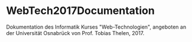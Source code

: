 # WebTech2017Documentation

Dokumentation des Informatik Kurses "Web-Technologien", angeboten an der Universität Osnabrück von Prof. Tobias Thelen, 2017.
